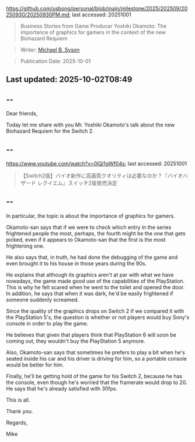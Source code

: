 https://github.com/usbong/personal/blob/main/milestone/2025/202509/20250930/20250930PM.md; last accessed: 20251001

> Business Stories from Game Producer Yoshiki Okamoto: The importance of graphics for gamers in the context of the new Biohazard Requiem

> Writer: [Michael B. Syson](https://www.linkedin.com/in/michaelsyson/)

> Publication Date: 2025-10-01

## Last updated: 2025-10-02T08:49

## --

Dear friends,

Today let me share with you Mr. Yoshiki Okamoto's talk about the new Biohazard Requiem for the Switch 2.

## --

https://www.youtube.com/watch?v=0lQi1gWf04s; last accessed: 20251001

> 【Switch2版】バイオ新作に高画質クオリティは必要なのか？『バイオハザード レクイエム』スイッチ2版発売決定

## --

In particular, the topic is about the importance of graphics for gamers.

Okamoto-san says that if we were to check which entry in the series frightened people the most, perhaps, the fourth might be the one that gets picked, even if it appears to Okamoto-san that the first is the most frightening one. 

He also says that, in truth, he had done the debugging of the game and even brought it to his house in those years during the 90s.

He explains that although its graphics aren't at par with what we have nowadays, the game made good use of the capabilities of the PlayStation. This is why he felt scared when he went to the toilet and opened the door. In addition, he says that when it was dark, he'd be easily frightened if someone suddenly screamed.

Since the quality of the graphics drops on Switch 2 if we compared it with the PlayStation 5's, the question is whether or not players would buy Sony's console in order to play the game.

He believes that given that players think that PlayStation 6 will soon be coming out, they wouldn't buy the PlayStation 5 anymore.

Also, Okamoto-san says that sometimes he prefers to play a bit when he's seated inside his car and his driver is driving for him, so a portable console would be better for him. 

Finally, he'll be getting hold of the game for his Switch 2, because he has the console, even though he's worried that the framerate would drop to 20. He says that he's already satisfied with 30fps.

This is all.

Thank you.

Regards,

Mike